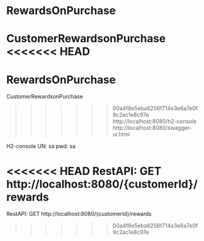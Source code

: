 # RewardsOnPurchase
CustomerRewardsonPurchase
<<<<<<< HEAD
=======
# RewardsOnPurchase
CustomerRewardsonPurchase
>>>>>>> 00a4f8e5eba6256f714e3e6a7e0f9c2ac1e8c97e
http://localhost:8080/h2-console
http://localhost:8080/swagger-ui.html

H2-console UN: sa  pwd: sa

<<<<<<< HEAD
RestAPI: GET  http://localhost:8080/{customerId}/rewards
=======
RestAPI: GET  http://localhost:8080/{customerId}/rewards
>>>>>>> 00a4f8e5eba6256f714e3e6a7e0f9c2ac1e8c97e

